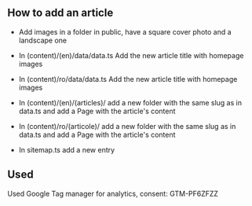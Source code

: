 ## How to add an article
- Add images in a folder in public, have a square cover photo and a landscape one

- In (content)/(en)/data/data.ts Add the new article title with homepage images
- In (content)/ro/data/data.ts Add the new article title with homepage images

- In (content)/(en)/(articles)/ add a new folder with the same slug as in data.ts and add a Page with the article's content
- In (content)/ro/(articole)/ add a new folder with the same slug as in data.ts and add a Page with the article's content

- In sitemap.ts add a new entry



## Used
Used Google Tag manager for analytics, consent: GTM-PF6ZFZZ